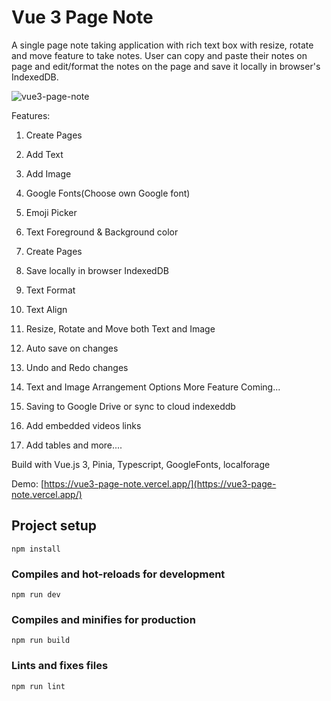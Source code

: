 # Vue 3 Page Note

A single page note taking application with rich text box with resize, rotate and move feature to take notes. User can copy and paste their notes on page and edit/format the notes on the page and save it locally in browser's IndexedDB.

![vue3-page-note](https://user-images.githubusercontent.com/36194663/206169878-19c08003-f233-4bc6-b5a4-a2eca6092ee7.PNG)

Features:

1. Create Pages
2. Add Text
3. Add Image
4. Google Fonts(Choose own Google font)
5. Emoji Picker
6. Text Foreground & Background color
7. Create Pages
8. Save locally in browser IndexedDB
9. Text Format
10. Text Align
11. Resize, Rotate and Move both Text and Image
12. Auto save on changes
13. Undo and Redo changes
14. Text and Image Arrangement Options
More Feature Coming...

1. Saving to Google Drive or sync to cloud indexeddb
2. Add embedded videos links
3. Add tables
   and more....

Build with Vue.js 3, Pinia, Typescript, GoogleFonts, localforage

Demo: [https://vue3-page-note.vercel.app/](https://vue3-page-note.vercel.app/)

## Project setup

```
npm install
```

### Compiles and hot-reloads for development

```
npm run dev
```

### Compiles and minifies for production

```
npm run build
```

### Lints and fixes files

```
npm run lint
```

